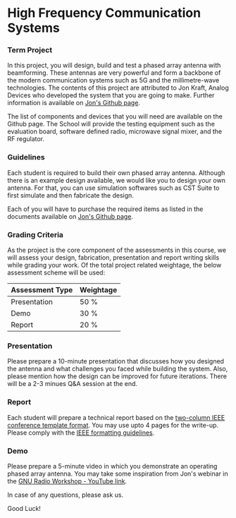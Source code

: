 # High Frequency Communication Systems


### Term Project

In this project, you will design, build and test a phased array antenna with beamforming. These antennas are very powerful and form a backbone of the modern communication systems such as 5G and the millimetre-wave technologies.  The contents of this project are attributed to Jon Kraft, Analog Devices who developed the system that you are going to make. Further information is available on [Jon's Github page](https://github.com/jonkraft/phasedarray).

The list of components and devices that you will need are available on the Github page. The School will provide the testing equipment such as the evaluation board, software defined radio, microwave signal mixer, and the RF regulator.

### Guidelines

Each student is required to build their own phased array antenna. Although there is an example design available, we would like you to design your own antenna. For that, you can use simulation softwares such as CST Suite to first simulate and then fabricate the design.

Each of you will have to purchase the required items as listed in the documents available on [Jon's Github page](https://github.com/jonkraft/phasedarray).

### Grading Criteria

As the project is the core component of the assessments in this course, we will assess your design, fabrication, presentation and report writing skills while grading your work. Of the total project related weightage, the below assessment scheme will be used:

|Assessment Type   |  Weightage  |
|---|---|
| Presentation  | 50 %  |
| Demo  | 30 %|
| Report | 20 %|


### Presentation

Please prepare a 10-minute presentation that discusses how you designed the antenna and what challenges you faced while building the system. Also, please mention how the design can be improved for future iterations. There will be a 2-3 minues Q&A session at the end.

### Report

Each student will prepare a technical report based on the [two-column IEEE conference template format](https://www.ieee.org/conferences/publishing/templates.html). You may use upto 4 pages for the write-up. Please comply with the [IEEE formatting guidelines](http://ieeeauthorcenter.ieee.org/wp-content/uploads/IEEE_Style_Manual.pdf).

### Demo

Please prepare a 5-minute video in which you demonstrate an operating phased array antenna. You may take some inspiration from Jon's webinar in the [GNU Radio Workshop - YouTube link](https://www.youtube.com/watch?v=0hnWfTvETcU).

In case of any questions, please ask us.

Good Luck!





